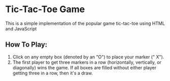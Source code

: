 # Tic-Tac-Toe Game

This is a simple implementation of the popular game tic-tac-toe using HTML and JavaScript
## How To Play:
1. Click on any empty box (denoted by an "O") to place your marker ("
X").</s>
2. The first player to get three markers in a row (horizontally, vertically, 
or diagonally) wins the game. If all boxes are filled without either
player getting three in a row, then it's a draw.</s>

